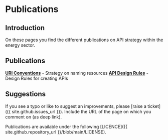 # Publications

## Introduction

On these pages you find the different publications on API strategy within the energy sector. 

## Publications

**[URI Conventions](uri-conventions/)** - Strategy on naming resources
**[API Design Rules](api-design-rules/)** - Design Rules for creating APIs

## Suggestions

If you see a typo or like to suggest an improvements, please [raise a ticket]({{ site.github.issues_url }}). Include the URL of the page on which you comment on (as deep link).

Publications are available under the following [LICENCE]({{ site.github.repository_url }}/blob/main/LICENSE).